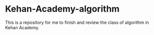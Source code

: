 # Kehan-Academy-algorithm
This is a repository for me to finish and review the class of algorithm in Kehan Academy.
